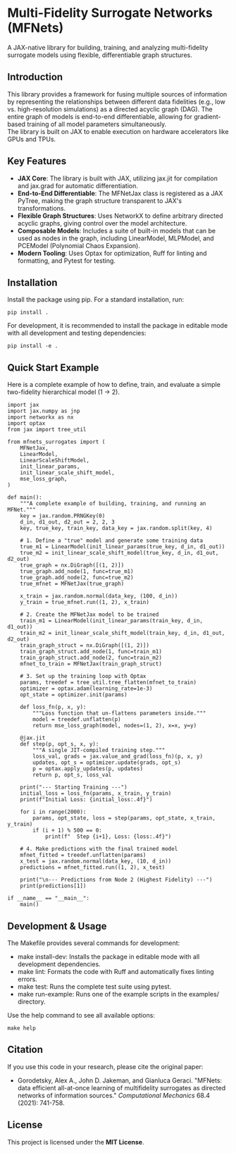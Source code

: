 # **Multi-Fidelity Surrogate Networks (MFNets)**

A JAX-native library for building, training, and analyzing multi-fidelity surrogate models using flexible, differentiable graph structures.

## **Introduction**

This library provides a framework for fusing multiple sources of information by representing the relationships between different data fidelities (e.g., low vs. high-resolution simulations) as a directed acyclic graph (DAG). The entire graph of models is end-to-end differentiable, allowing for gradient-based training of all model parameters simultaneously.  
The library is built on JAX to enable execution on hardware accelerators like GPUs and TPUs.

## **Key Features**

* **JAX Core**: The library is built with JAX, utilizing jax.jit for compilation and jax.grad for automatic differentiation.  
* **End-to-End Differentiable**: The MFNetJax class is registered as a JAX PyTree, making the graph structure transparent to JAX's transformations.  
* **Flexible Graph Structures**: Uses NetworkX to define arbitrary directed acyclic graphs, giving control over the model architecture.  
* **Composable Models**: Includes a suite of built-in models that can be used as nodes in the graph, including LinearModel, MLPModel, and PCEModel (Polynomial Chaos Expansion).  
* **Modern Tooling**: Uses Optax for optimization, Ruff for linting and formatting, and Pytest for testing.

## **Installation**

Install the package using pip. For a standard installation, run:  
```
pip install .
```

For development, it is recommended to install the package in editable mode with all development and testing dependencies:  
```
pip install -e .
```

## **Quick Start Example**

Here is a complete example of how to define, train, and evaluate a simple two-fidelity hierarchical model (1 \-\> 2).  

```
import jax
import jax.numpy as jnp
import networkx as nx
import optax
from jax import tree_util

from mfnets_surrogates import (
    MFNetJax,
    LinearModel,
    LinearScaleShiftModel,
    init_linear_params,
    init_linear_scale_shift_model,
    mse_loss_graph,
)

def main():
    """A complete example of building, training, and running an MFNet."""
    key = jax.random.PRNGKey(0)
    d_in, d1_out, d2_out = 2, 2, 3
    key, true_key, train_key, data_key = jax.random.split(key, 4)

    # 1. Define a "true" model and generate some training data
    true_m1 = LinearModel(init_linear_params(true_key, d_in, d1_out))
    true_m2 = init_linear_scale_shift_model(true_key, d_in, d1_out, d2_out)
    true_graph = nx.DiGraph([(1, 2)])
    true_graph.add_node(1, func=true_m1)
    true_graph.add_node(2, func=true_m2)
    true_mfnet = MFNetJax(true_graph)

    x_train = jax.random.normal(data_key, (100, d_in))
    y_train = true_mfnet.run((1, 2), x_train)

    # 2. Create the MFNetJax model to be trained
    train_m1 = LinearModel(init_linear_params(train_key, d_in, d1_out))
    train_m2 = init_linear_scale_shift_model(train_key, d_in, d1_out, d2_out)
    train_graph_struct = nx.DiGraph([(1, 2)])
    train_graph_struct.add_node(1, func=train_m1)
    train_graph_struct.add_node(2, func=train_m2)
    mfnet_to_train = MFNetJax(train_graph_struct)

    # 3. Set up the training loop with Optax
    params, treedef = tree_util.tree_flatten(mfnet_to_train)
    optimizer = optax.adam(learning_rate=1e-3)
    opt_state = optimizer.init(params)

    def loss_fn(p, x, y):
        """Loss function that un-flattens parameters inside."""
        model = treedef.unflatten(p)
        return mse_loss_graph(model, nodes=(1, 2), x=x, y=y)

    @jax.jit
    def step(p, opt_s, x, y):
        """A single JIT-compiled training step."""
        loss_val, grads = jax.value_and_grad(loss_fn)(p, x, y)
        updates, opt_s = optimizer.update(grads, opt_s)
        p = optax.apply_updates(p, updates)
        return p, opt_s, loss_val

    print("--- Starting Training ---")
    initial_loss = loss_fn(params, x_train, y_train)
    print(f"Initial Loss: {initial_loss:.4f}")

    for i in range(2000):
        params, opt_state, loss = step(params, opt_state, x_train, y_train)
        if (i + 1) % 500 == 0:
            print(f"  Step {i+1}, Loss: {loss:.4f}")

    # 4. Make predictions with the final trained model
    mfnet_fitted = treedef.unflatten(params)
    x_test = jax.random.normal(data_key, (10, d_in))
    predictions = mfnet_fitted.run((1, 2), x_test)

    print("\n--- Predictions from Node 2 (Highest Fidelity) ---")
    print(predictions[1])

if __name__ == "__main__":
    main()
```

## **Development & Usage**

The Makefile provides several commands for development:

* make install-dev: Installs the package in editable mode with all development dependencies.  
* make lint: Formats the code with Ruff and automatically fixes linting errors.  
* make test: Runs the complete test suite using pytest.  
* make run-example: Runs one of the example scripts in the examples/ directory.

Use the help command to see all available options:  
```
make help
```

## **Citation**

If you use this code in your research, please cite the original paper:

* Gorodetsky, Alex A., John D. Jakeman, and Gianluca Geraci. "MFNets: data efficient all-at-once learning of multifidelity surrogates as directed networks of information sources." *Computational Mechanics* 68.4 (2021): 741-758.

## **License**

This project is licensed under the **MIT License**.
